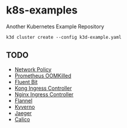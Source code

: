 # k8s-examples

Another Kubernetes Example Repository

```
k3d cluster create --config k3d-example.yaml
```

## TODO

* [Network Policy](https://kubernetes.io/docs/concepts/services-networking/network-policies/)
* [Prometheus OOMKilled](https://songrgg.github.io/operation/how-to-alert-for-Pod-Restart-OOMKilled-in-Kubernetes/)
* [Fluent Bit](https://github.com/fluent/fluent-bit)
* [Kong Ingress Controller](https://github.com/Kong/kubernetes-ingress-controller)
* [Nginx Ingress Controller](https://github.com/nginxinc/kubernetes-ingress)
* [Flannel](https://github.com/flannel-io/flannel)
* [Kyverno](https://github.com/nirmata/kyverno)
* [Jaeger](https://github.com/jaegertracing/jaeger)
* [Calico](https://github.com/projectcalico/calico)
